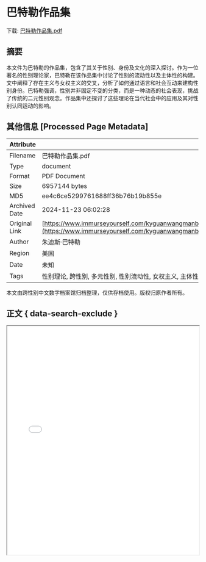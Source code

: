 # 巴特勒作品集

<!-- tcd_download_link -->
下载: [巴特勒作品集.pdf](巴特勒作品集.pdf)
<!-- tcd_download_link_end -->

## 摘要

<!-- tcd_abstract -->
本文件为巴特勒的作品集，包含了其关于性别、身份及文化的深入探讨。作为一位著名的性别理论家，巴特勒在该作品集中讨论了性别的流动性以及主体性的构建。文中阐释了存在主义与女权主义的交叉，分析了如何通过语言和社会互动来建构性别身份。巴特勒强调，性别并非固定不变的分类，而是一种动态的社会表现，挑战了传统的二元性别观念。作品集中还探讨了这些理论在当代社会中的应用及其对性别认同运动的影响。

<!-- tcd_abstract_end -->

## 其他信息 [Processed Page Metadata]

| Attribute       | Value                                  |
|-----------------|----------------------------------------|
| Filename        | 巴特勒作品集.pdf                             |
| Type            | document                                 |
| Format          | PDF Document                               |
| Size            | 6957144 bytes                           |
| MD5             | ee4c6ce5299761688ff36b76b19b855e                                  |
| Archived Date   | 2024-11-23 06:02:28                             |
| Original Link   | [https://www.immurseyourself.com/kyguanwangmanbetx/__local/E/E4/C6/CE5299761688FF36B76B19B855E_F0D78D98_6A2858.pdf](https://www.immurseyourself.com/kyguanwangmanbetx/__local/E/E4/C6/CE5299761688FF36B76B19B855E_F0D78D98_6A2858.pdf)                         |
| Author          | 朱迪斯·巴特勒                               |
| Region          | 美国                               |
| Date            | 未知                                 |
| Tags            | 性别理论, 跨性别, 多元性别, 性别流动性, 女权主义, 主体性, 文化研究                                 |

本文由跨性别中文数字档案馆归档整理，仅供存档使用。版权归原作者所有。


## 正文 { data-search-exclude }

<!-- tcd_main_text -->
<iframe src="../巴特勒作品集.pdf" width="100%" height="600px">
    <p>无法显示PDF，请下载查看。</p>
</iframe>
<!-- tcd_main_text_end -->

